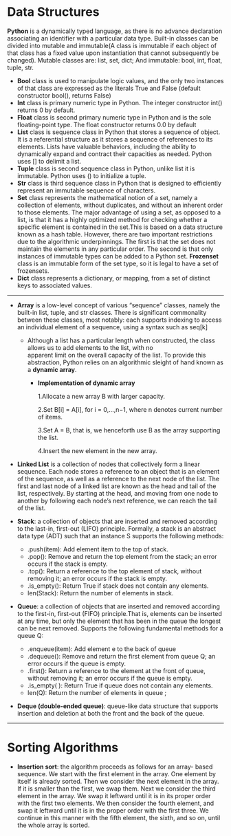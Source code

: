 # Data Structures
**Python** is a dynamically typed language, as there is no advance declaration associating an identifier with a particular data type. Built-in classes can be divided into mutable and immutable(A class is immutable if each object of that class has a fixed value upon instantiation that cannot subsequently be changed). Mutable classes are: list, set, dict; And immutable: bool, int, float, tuple, str.

* **Bool** class is used to manipulate logic values, and the only two instances of that class are expressed as the literals True and False (default constructor bool(), returns False)
* **Int** class is primary numeric type in Python. The integer constructor int() returns 0 by default. 
* **Float** class is second primary numeric type in Python and is the sole floating-point type. The float constructor returns 0.0 by default
* **List** class is sequence class in Python that stores a sequence of object. It is a referential structure as it stores a sequence of references to its elements. Lists have valuable behaviors, including the ability to dynamically expand and contract their capacities as needed. Python uses [] to delimit a list.
* **Tuple** class is second sequence class in Python, unlike list it is immutable. Python uses () to initialize a tuple.
* **Str** class is third sequence class in Python that is designed to efficiently represent an immutable sequence of characters.
* **Set** class represents the mathematical notion of a set, namely a collection of elements, without duplicates, and without an inherent order to those elements. The major advantage of using a set, as opposed to a list, is that it has a highly optimized method for checking whether a specific element is contained in the set.This is based on a data structure known as a hash table. However, there are two important restrictions due to the algorithmic underpinnings. The first is that the set does not maintain the elements in any particular order. The second is that only instances of immutable types can be added to a Python set. **Frozenset** class is an immutable form of the set type, so it is legal to have a set of frozensets.
* **Dict** class represents a dictionary, or mapping, from a set of distinct keys to associated values.
______________________________________________________________________________________________________________________________
* **Array** is a low-level concept of various “sequence” classes, namely the built-in list, tuple, and str classes. There is significant commonality between these classes, most notably: each supports indexing to access an individual element of a sequence, using a syntax such as seq[k]
  * Although a list has a particular length when constructed, the class allows us to add elements to the list, with no               
  apparent limit on the overall capacity of the list. To provide this abstraction, Python relies on an algorithmic sleight of 
  hand known as a **dynamic array**.
       - **Implementation of dynamic array**
       
           1.Allocate a new array B with larger capacity.
           
           2.Set B[i] = A[i], for i = 0,...,n−1, where n denotes current number of items. 
           
           3.Set A = B, that is, we henceforth use B as the array supporting the list.
           
           4.Insert the new element in the new array.

* **Linked List** is a collection of nodes that collectively form a linear sequence. Each node stores a reference to an object that is an element of the sequence, as well as a reference to the next node of the list. The first and last node of a linked list are known as the head and tail of the list, respectively. By starting at the head, and moving from one node to another by following each node’s next reference, we can reach the tail of the list. 

* **Stack**: a collection of objects that are inserted and removed according to the last-in, first-out (LIFO) principle. Formally, a stack is an abstract data type (ADT) such that an instance S supports the following methods:
    - .push(item): Add element item to the top of stack.
    - .pop(): Remove and return the top element from the stack; an error occurs if the stack is empty.
    - .top(): Return a reference to the top element of stack, without removing it; an error occurs if the stack is empty.
    - .is_empty(): Return True if stack does not contain any elements.
    - len(Stack): Return the number of elements in stack.
* **Queue**: a collection of objects that are inserted and removed according to the first-in, first-out (FIFO) principle.That is, elements can be inserted at any time, but only the element that has been in the queue the longest can be next removed.
Supports the following fundamental methods for a queue Q:
    - .enqueue(item): Add element e to the back of queue 
    - .dequeue(): Remove and return the first element from queue Q; an error occurs if the queue is empty.
    - .first(): Return a reference to the element at the front of queue, without removing it; an error occurs if the queue is empty.
    - .is_empty( ): Return True if queue does not contain any elements.
    - len(Q): Return the number of elements in queue ;
* **Deque (double-ended queue)**: queue-like data structure that supports insertion and deletion at both the front and the back of the queue.
______________________________________________________________________________________________________________________________
# Sorting Algorithms

* **Insertion sort**: the algorithm proceeds as follows for an array- based sequence. We start with the first element in the array. One element by itself is already sorted. Then we consider the next element in the array. If it is smaller than the first, we swap them. Next we consider the third element in the array. We swap it leftward until it is in its proper order with the first two elements. We then consider the fourth element, and swap it leftward until it is in the proper order with the first three. We continue in this manner with the fifth element, the sixth, and so on, until the whole array is sorted. 
